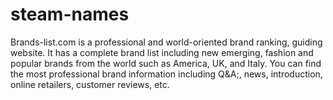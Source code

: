 # steam-names
Brands-list.com is a professional and world-oriented brand ranking, guiding website. It has a complete brand list including new emerging, fashion and popular brands from the world such as America, UK, and Italy. You can find the most professional brand information including Q&amp;A;, news, introduction, online retailers, customer reviews, etc.

